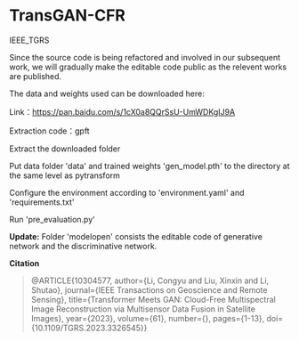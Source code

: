 # TransGAN-CFR
IEEE_TGRS

Since the source code is being refactored and involved in our subsequent work, we will gradually make the editable code public as the relevent works are published.

The data and weights used can be downloaded here:

Link：https://pan.baidu.com/s/1cX0a8QQrSsU-UmWDKgIJ9A 

Extraction code：gpft

Extract the downloaded folder

Put data folder 'data' and trained weights 'gen_model.pth' to the directory at the same level as pytransform

Configure the environment according to 'environment.yaml' and 'requirements.txt'

Run 'pre_evaluation.py'

**Update:**
Folder 'modelopen' consists the editable code of generative network and the discriminative network.

**Citation**

> @ARTICLE{10304577, author={Li, Congyu and Liu, Xinxin and Li, Shutao},
> journal={IEEE Transactions on Geoscience and Remote Sensing},
> title={Transformer Meets GAN: Cloud-Free Multispectral Image
> Reconstruction via Multisensor Data Fusion in Satellite Images},
> year={2023}, volume={61}, number={}, pages={1-13},
> doi={10.1109/TGRS.2023.3326545}}

